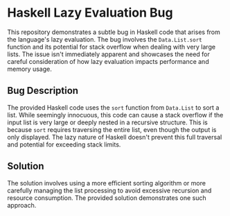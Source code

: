 # Haskell Lazy Evaluation Bug

This repository demonstrates a subtle bug in Haskell code that arises from the language's lazy evaluation.  The bug involves the `Data.List.sort` function and its potential for stack overflow when dealing with very large lists.  The issue isn't immediately apparent and showcases the need for careful consideration of how lazy evaluation impacts performance and memory usage.

## Bug Description

The provided Haskell code uses the `sort` function from `Data.List` to sort a list. While seemingly innocuous, this code can cause a stack overflow if the input list is very large or deeply nested in a recursive structure. This is because `sort` requires traversing the entire list, even though the output is only displayed.  The lazy nature of Haskell doesn't prevent this full traversal and potential for exceeding stack limits.

## Solution

The solution involves using a more efficient sorting algorithm or more carefully managing the list processing to avoid excessive recursion and resource consumption. The provided solution demonstrates one such approach.